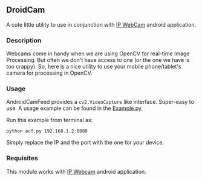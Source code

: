 ## DroidCam

A cute little utility to use in conjunction with [IP WebCam](https://play.google.com/store/apps/details?id=com.pas.webcam) android application.

### Description

Webcams come in handy when we are using OpenCV for real-time Image Processing. But often we don't have access to one (or the one we have is too crappy). So, here is a nice utility to use your mobile phone/tablet's camera for processing in OpenCV.

### Usage

AndroidCamFeed provides a `cv2.VideoCapture` like interface. Super-easy to use. A usage example can be found in the [Example.py](https://github.com/TigerKid001/AndroidCamFeed/Example.py).

Run this example from terminal as:

`python acf.py 192.168.1.2:8080`

Simply replace the IP and the port with the one for your device.

### Requisites

This module works with [IP Webcam](https://play.google.com/store/apps/details?id=com.pas.webcam) android application.
